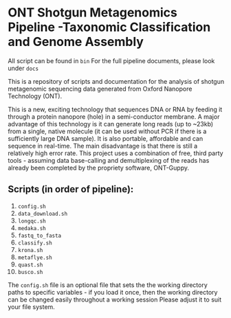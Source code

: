 # ONT Shotgun Metagenomics Pipeline -Taxonomic Classification and Genome Assembly

All script can be found in `bin` 
For the full pipeline documents, please look under `docs` 

This is a repository of scripts and documentation for the analysis of shotgun metagenomic sequencing data generated from Oxford Nanopore Technology (ONT). 

This is a new, exciting technology that sequences DNA or RNA by feeding it through a protein nanopore (hole) in a semi-conductor membrane. A major advantage of this technology is it can generate long reads (up to ~23kb) from a single, native molecule (it can be used without PCR if there is a sufficiently large DNA sample). It is also portable, affordable and can sequence in real-time. The main disadvantage is that there is still a relatively high error rate. 
This project uses a combination of free, third party tools - assuming data base-calling and demultiplexing  of the reads has already been completed by the propriety software, ONT-Guppy.

## Scripts (in order of pipeline):

1. `config.sh`
2. `data_download.sh`
3. `longqc.sh`
4. `medaka.sh`
5. `fastq_to_fasta`
6. `classify.sh`
7. `krona.sh`
8. `metaflye.sh`
9. `quast.sh`
10. `busco.sh`

The `config.sh` file is an optional file that sets the the working directory paths to specific variables - if you load it once, then the working directory can be changed easily throughout a working session
Please adjust it to suit your file system.


